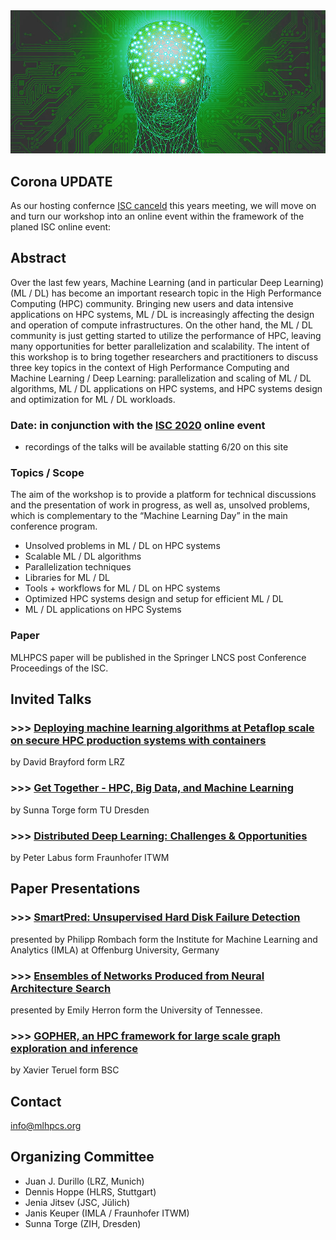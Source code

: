 <img src="MLHPCS.png">

## Corona UPDATE
As our hosting confernce [ISC canceld](https://www.isc-hpc.com/) this years meeting, we will move on and turn our workshop into an online event within the framework of the planed ISC online event: 

## Abstract
Over the last few years, Machine Learning (and in particular Deep Learning) (ML / DL) has become an important research topic in the High Performance Computing (HPC) community. Bringing new users and data intensive applications on HPC systems, ML / DL is increasingly affecting the design and operation of compute infrastructures. On the other hand, the ML / DL community is just getting started to utilize the performance of HPC, leaving many opportunities for better parallelization and scalability. The intent of this workshop is to bring together researchers and practitioners to discuss three key topics in the context of High Performance Computing and Machine Learning / Deep Learning: parallelization and scaling of ML / DL algorithms, ML / DL applications on HPC systems, and HPC systems design and optimization for ML / DL workloads.  

### Date: in conjunction with the [ISC 2020](https://www.isc-hpc.com/) online event 
* recordings of the talks will be available statting 6/20 on this site


### Topics / Scope
The aim of the workshop is to provide a platform for technical discussions and the presentation of work in progress, as well as, unsolved problems, which is complementary to the “Machine Learning Day” in the main conference program.

* Unsolved problems in ML / DL on HPC systems
* Scalable ML / DL algorithms
* Parallelization techniques 
* Libraries for ML / DL
* Tools + workflows for ML / DL on HPC systems
* Optimized HPC systems design and setup for efficient ML / DL 
* ML / DL applications on HPC Systems 

### Paper
MLHPCS paper will be published in the Springer LNCS post Conference Proceedings of the ISC.

## Invited Talks
### >>> [Deploying machine learning algorithms at Petaflop scale on secure HPC production systems with containers](invited_1.md)
by David Brayford form LRZ

### >>> [Get Together - HPC, Big Data, and Machine Learning](invited_2.md)
by Sunna Torge form TU Dresden

### >>> [Distributed Deep Learning: Challenges & Opportunities](invited_3.md) 
by Peter Labus form Fraunhofer ITWM

## Paper Presentations

### >>> [SmartPred: Unsupervised Hard Disk Failure Detection](talk_1.md)  
presented by Philipp Rombach form the Institute for Machine Learning and Analytics (IMLA) at Offenburg University, Germany

### >>> [Ensembles of Networks Produced from Neural Architecture Search](talk_2.md) 
presented by Emily Herron form the University of Tennessee.

### >>> [GOPHER, an HPC framework for large scale graph exploration and inference](talk_3.md)
by Xavier Teruel form BSC

## Contact
info@mlhpcs.org

## Organizing Committee
* Juan J. Durillo (LRZ, Munich)
* Dennis Hoppe (HLRS, Stuttgart)
* Jenia Jitsev (JSC, Jülich)
* Janis Keuper (IMLA / Fraunhofer ITWM)
* Sunna Torge (ZIH, Dresden)




